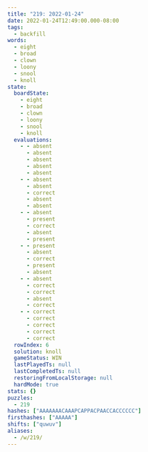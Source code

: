 ```yaml
---
title: "219: 2022-01-24"
date: 2022-01-24T12:49:00.000-08:00
tags:
  - backfill
words:
  - eight
  - broad
  - clown
  - loony
  - snool
  - knoll
state:
  boardState:
    - eight
    - broad
    - clown
    - loony
    - snool
    - knoll
  evaluations:
    - - absent
      - absent
      - absent
      - absent
      - absent
    - - absent
      - absent
      - correct
      - absent
      - absent
    - - absent
      - present
      - correct
      - absent
      - present
    - - present
      - absent
      - correct
      - present
      - absent
    - - absent
      - correct
      - correct
      - absent
      - correct
    - - correct
      - correct
      - correct
      - correct
      - correct
  rowIndex: 6
  solution: knoll
  gameStatus: WIN
  lastPlayedTs: null
  lastCompletedTs: null
  restoringFromLocalStorage: null
  hardMode: true
stats: {}
puzzles:
  - 219
hashes: ["AAAAAAACAAAPCAPPACPAACCACCCCCC"]
firsthashes: ["AAAAA"]
shifts: ["quwuv"]
aliases:
  - /w/219/
---
```

<!-- more -->
